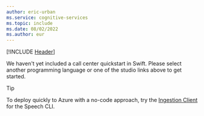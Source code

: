 ```yaml
---
author: eric-urban
ms.service: cognitive-services
ms.topic: include
ms.date: 08/02/2022
ms.author: eur
---
```


[!INCLUDE [Header](header.md)]

We haven't yet included a call center quickstart in Swift. Please select another programming language or one of the studio links above to get started. 

> [!TIP]
> To deploy quickly to Azure with a no-code approach, try the [Ingestion Client](https://docs.microsoft.com/azure/cognitive-services/speech-service/quickstart-speech-cli) for the Speech CLI.